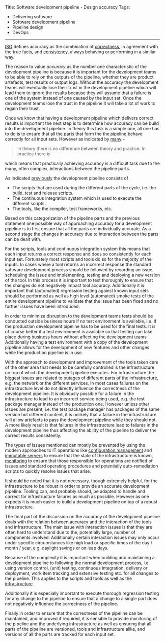 Title: Software development pipeline - Design accuracy
Tags:
  - Delivering software
  - Software development pipeline
  - Pipeline design
  - DevOps
---

[ISO](https://en.wikipedia.org/wiki/Accuracy_and_precision#ISO_definition_.28ISO_5725.29) defines
accuracy as the combination of [correctness](http://dictionary.cambridge.org/dictionary/english/correct?q=correctness),
in agreement with the true facts, and [consistency](http://dictionary.cambridge.org/dictionary/english/consistency),
always behaving or performing in a similar way.

The reason to value *accuracy* as the number one characteristic of the development pipeline is
because it is important for the development teams to be able to rely on the outputs of the
pipeline, whether they are product artefacts, test results or output logs. Without the accuracy
the development teams will eventually lose their trust in the development pipeline which will
lead them to ignore the results because they will assume that a failure is one of the system
instead of one caused by the input set. Once the development teams lose the trust in the
pipeline it will take a lot of work to regain their trust.

Once we know that having a development pipeline which delivers correct results is important the
next step is to determine how accuracy can be build into the development pipeline.
In theory this task is a simple one, all one has to do is to ensure that all the parts that form the the
pipeline behave correctly for all input sets. However as indicated by
[many](http://wiki.c2.com/?DifferenceBetweenTheoryAndPractice) -

> In theory there is no difference between theory and practice. In practice there is

which means that practically achieving accuracy is a difficult task due to the
many, often complex, interactions between the pipeline parts.

As indicated [previously](Software-development-pipeline-Design-introduction.html) the
development pipeline consists of

- The scripts that are used during the different parts of the cycle, i.e. the build, test
  and release scripts.
- The continuous integration system which is used to execute the different scripts.
- The tools, like the compiler, test frameworks, etc.

Based on this categorization of the pipeline parts and the previous statement one possible
way of approaching accuracy for a development pipeline is to first ensure that all the parts
are individually accurate. As a second stage the changes in accuracy due to interaction between
the parts can be dealt with.

For the scripts, tools and continuous integration system this means that each input returns a
correct response and does so consistently for each input set. Fortunately most scripts
and tools do so for the majority of the inputs. In cases where a tool returns an incorrect response
the standard software development process should be followed by recording an issue, scheduling the
issue and implementing, testing and deploying a new version of the tool. In this process
it is important to test thoroughly to ensure that the changes do not negatively impact
tool accuracy. Additionally it is important that (automated) regression testing against known input sets
should be performed as well as high level (automated) smoke tests of the entire development pipeline
to validate that the issue has been fixed and no further issues have been introduced.

In order to minimize disruption to the development teams tests should be conducted outside
business hours if no test environment is available, i.e. if the production development
pipeline has to be used for the final tests. It is of course better if a test environment
is available so that testing can take place during business hours without affecting
the development teams. Additionally having a test environment with a copy of the
development pipeline allows for the development of new features and other changes
while the production pipeline is in use.

With the approach to development and improvement of the tools taken care of the other area that
needs to be carefully controlled is the infrastructure on top of which the development pipeline
executes. For infrastructure the biggest issues are related to outages of different parts of
the infrastructure, e.g. the network or the different services. In most cases
failures on the infrastructure level do not directly influence the correctness of the development
pipeline. It is obviously possible for a failure in the infrastructure to lead
to an incorrect service being used, e.g. the test package manager instead of the
production one. However unless other issues are present, i.e. the test package manager
has packages of the same version but different content, it is unlikely that
a failure in the infrastructure will allow artefacts to pass the development pipeline
while they should not. A more likely result is that failures in the infrastructure
lead to failures in the development pipeline thus affecting the ability of the
pipeline to deliver the correct results consistently.

The types of issues mentioned can mostly be prevented by using the modern approaches
to IT operations like [configuration management](https://en.wikipedia.org/wiki/Software_configuration_management)
and [immutable servers](https://martinfowler.com/bliki/ImmutableServer.html) to ensure
that the state of the infrastructure is known, [monitoring](https://en.wikipedia.org/wiki/System_monitor)
to ensure that those responsible for operations are notified of issues and
standard operating procedures and potentially auto-remediation scripts to
quickly resolve issues that arise.

It should be noted that it is not necessary, though extremely helpful, for the infrastructure
to be robust in order to provide an accurate development pipeline. Tooling can, and
probably should, be adapted to handle and correct for infrastructure failures as
much as possible. However as one expects it is much easier to build a development
pipeline on top of a robust infrastructure.

The final part of the discussion on the accuracy of the development pipeline deals
with the relation between accuracy and the interaction of the tools and infrastructure.
The main issue with interaction issues is that they are often hard to understand
due to the, potentially large, number of components involved. Additionally certain
interaction issues may only occur under specific circumstances like high load or
specific times of the day / month / year, e.g. daylight savings or on leap days.

Because of the complexity it is important when building and maintaining a development pipeline
to following the normal development process, i.e. using version control,
(unit) testing, continuous integration, delivery or deployment, work item tracking
and extensive testing etc. for all changes to the pipeline. This applies to the scripts
and tools as well as the [infrastructure](https://en.wikipedia.org/wiki/Infrastructure_as_Code).

Additionally it is especially important to execute thorough regression testing for any change to the
pipeline to ensure that a change to a single part does not negatively influence the
correctness of the pipeline.

Finally in order to ensure that the correctness of the pipeline can be maintained, and improved
if required, it is sensible to provide monitoring of the pipeline and the underlying infrastructure
as well as ensuring that all parts of the pipeline are versioned, tools and infrastructure alike,
and versions of all the parts are tracked for each input set.
